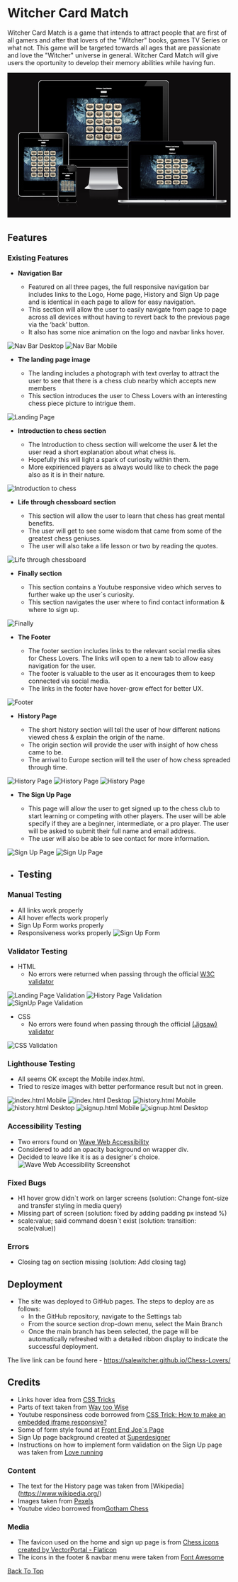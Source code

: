 # Witcher Card Match

Witcher Card Match is a game that intends to attract people that are first of all gamers and after that lovers of the "Witcher" books, games TV Series or what not. This game will be targeted towards all ages that are passionate and love the "Witcher" universe in general. Witcher Card Match will give users the oportunity to develop their memory abilities while having fun.

![Responsive Mockup](media\amiresponsive_witcher.png)

## Features


### Existing Features

- **Navigation Bar**

  - Featured on all three pages, the full responsive navigation bar includes links to the Logo, Home page, History and Sign Up page and is identical in each page to allow for easy navigation.
  - This section will allow the user to easily navigate from page to page across all devices without having to revert back to the previous page via the ‘back’ button.
  - It also has some nice animation on the logo and navbar links hover.

![Nav Bar Desktop](media/navbar_desktop.png)
![Nav Bar Mobile](media/navbar_mobile.png)

- **The landing page image**

  - The landing includes a photograph with text overlay to attract the user to see that there is a chess club nearby which accepts new members
  - This section introduces the user to Chess Lovers with an interesting chess piece picture to intrigue them.

![Landing Page](media/landing_page_image.png)

- **Introduction to chess section**

  - The Introduction to chess section will welcome the user & let the user read a short explanation about what chess is.
  - Hopefully this will light a spark of curiosity within them.
  - More expirienced players as always would like to check the page also as it is in their nature.

![Introduction to chess](media/chess_introduction.png)

- **Life through chessboard section**

  - This section will allow the user to learn that chess has great mental benefits.
  - The user will get to see some wisdom that came from some of the greatest chess geniuses.
  - The user will also take a life lesson or two by reading the quotes.

![Life through chessboard](media/life_chess.png)

- **Finally section**
  
  - This section contains a Youtube responsive video which serves to further wake up the user`s curiosity.
  - This section navigates the user where to find contact information & where to sign up.

![Finally](media/finally.png)

- **The Footer**

  - The footer section includes links to the relevant social media sites for Chess Lovers. The links will open to a new tab to allow easy navigation for the user.
  - The footer is valuable to the user as it encourages them to keep connected via social media.
  - The links in the footer have hover-grow effect for better UX.

![Footer](media/footer.png)

- **History Page**

  - The short history section will tell the user of how different nations viewed chess & explain the origin of the name.
  - The origin section will provide the user with insight of how chess came to be.
  - The arrival to Europe section will tell the user of how chess spreaded through time.

![History Page](media/short_history.png)
![History Page](media/origin.png)
![History Page](media/europe.png)

- **The Sign Up Page**

  - This page will allow the user to get signed up to the chess club to start learning or competing with other players. The user will be able specify if they are a beginner, intermediate, or a pro player. The user will be asked to submit their full name and email address.
  - The user will also be able to see contact for more information.

![Sign Up Page](media/signup.png)
![Sign Up Page](media/contact.png)

- ## Testing

### Manual Testing

- All links work properly
- All hover effects work properly
- Sign Up Form works properly 
- Responsiveness works properly
![Sign Up Form](media/form.png)

### Validator Testing

- HTML
  - No errors were returned when passing through the official [W3C validator](https://validator.w3.org/nu/#textarea)
  
![Landing Page Validation](media/html_landingpage_valid.png)
![History Page Validation](media/html_history_valid.png)
![SignUp Page Validation](media/html_signup_valid.png)

- CSS
  - No errors were found when passing through the official [(Jigsaw) validator](https://jigsaw.w3.org/css-validator/validator)

![CSS Validation](media/css_valid.png)

### Lighthouse Testing

- All seems OK except the Mobile index.html.
- Tried to resize images with better performance result but not in green.

![index.html Mobile](media/index.html_mobile.png)
![index.html Desktop](media/index.html_desktop.png)
![history.html Mobile](media/history.html_mobile.png)
![history.html Desktop](media/history.html_desktop.png)
![signup.html Mobile](media/signup.html_mobile.png)
![signup.html Desktop](media/signup.html_mobile.png)

### Accessibility Testing

- Two errors found on [Wave Web Accessibility](https://wave.webaim.org/)
- Considered to add an opacity background on wrapper div.
- Decided to leave like it is as a designer`s choice.
![Wave Web Accessibility Screenshot](media/wave_webaim.png)

### Fixed Bugs

- H1 hover grow didn`t work on larger screens (solution: Change font-size and transfer styling in media query)
- Missing part of screen (solution: fixed by adding padding px instead %)
- scale:value; said command doesn`t exist (solution: transition: scale(value))


### Errors

- Closing tag on section missing (solution: Add closing tag)

## Deployment

- The site was deployed to GitHub pages. The steps to deploy are as follows:
  - In the GitHub repository, navigate to the Settings tab
  - From the source section drop-down menu, select the Main Branch
  - Once the main branch has been selected, the page will be automatically refreshed with a detailed ribbon display to indicate the successful deployment.

The live link can be found here - <https://salewitcher.github.io/Chess-Lovers/>

## Credits

- Links hover idea from [CSS Tricks](https://css-tricks.com/css-link-hover-effects/)
- Parts of text taken from [Way too Wise](<https://way2wise.com/chess/chess-quotes/>)
- Youtube responsiness code borrowed from [CSS Trick: How to make an embedded iframe responsive?](https://www.youtube.com/watch?v=QG7JQkeaJy4)
- Some of form style found at [Front End Joe`s Page](https://frontendjoe.com/)
- Sign Up page background created at [Superdesigner](https://superdesigner.co/tools/css-backgrounds)
- Instructions on how to implement form validation on the Sign Up page was taken from [Love running](https://learn.codeinstitute.net/courses/course-v1:CodeInstitute+LRFX101+2023_Q2/courseware/e805068059af42af87681032aa64053f/fc8bba87c52a4d91b32d1c7c28b1d79b/?child=first)

### Content

- The text for the History page was taken from [Wikipedia] (<https://www.wikipedia.org/>)
- Images taken from [Pexels](https://www.pexels.com/search/chess/)
- Youtube video borrowed from[Gotham Chess](https://www.youtube.com/@GothamChess)

### Media

- The favicon used on the home and sign up page is from [Chess icons created by VectorPortal - Flaticon](https://www.flaticon.com/free-icons/chess)
- The icons in the footer & navbar menu were taken from [Font Awesome](https://fontawesome.com/)

[Back To Top](#chess-lovers)
